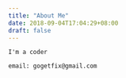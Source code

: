 ```yaml
---
title: "About Me"
date: 2018-09-04T17:04:29+08:00
draft: false
---
```


```
I'm a coder

email: gogetfix@gmail.com
```